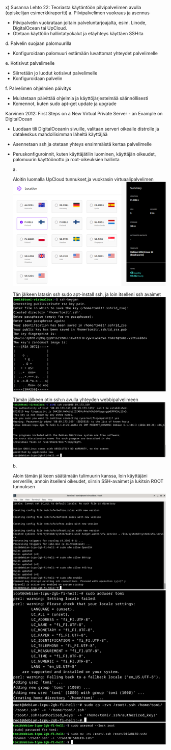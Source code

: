 x) 
Susanna Lehto 22: Teoriasta käytäntöön pilvipalvelimen avulla (opiskelijan esimerkkiraportti)
  a. Pilvipalvelimen vuokraus ja asennus
  - Pilvipalvelin vuokrataan joltain palveluntarjoajalta, esim. Linode, DigitalOcean tai UpCloud.
  - Otetaan käyttöön hallintatyökalut ja etäyhteys käyttäen SSH:ta
  
  d. Palvelin suojaan palomuurilla
  - Konfiguroidaan palomuuri estämään luvattomat yhteydet palvelimelle

  e. Kotisivut palvelimelle
  - Siirretään jo luodut kotisivut palvelimelle
  - Konfiguroidaan palvelin

  f. Palvelimen ohjelmien päivitys
  - Muistetaan päivittää ohjelmia ja käyttöjärjestelmää säännöllisesti
  - Komennot, kuten sudo apt-get update ja upgrade


Karvinen 2012: First Steps on a New Virtual Private Server - an Example on DigitalOcean    

- Luodaan tili DigitalOceanin sivuille, valitaan serveri oikealle distrolle ja datakeskus mahdollisimman läheltä käyttäjää
- Asennetaan ssh ja otetaan yhteys ensimmäistä kertaa palvelimelle
- Peruskonfiguroinnit, kuten käyttäjätilin luominen, käyttäjän oikeudet, palomuurin käyttöönotto ja root-oikeuksien hallinta

  a.

  Aloitin luomalla UpCloud tunnukset,ja vuokrasin virtuaalipalvelimen
  ![kuva](kuva1.png)

  Tän jälkeen latasin ssh sudo apt-install ssh, ja loin itselleni ssh avaimet
  ![kuva](kuva2.png)

  Tämän jälkeen otin ssh:n avulla yhteyden webbipalvelimeen
  ![kuva](kuva3.png)

  b.

  Aloin tämän jälkeen säätämään tulimuurin kanssa, loin käyttäjäni serverille, annoin itselleni oikeudet, siirsin SSH-avaimet ja lukitsin ROOT tunnuksen

  ![kuva](kuva4.png)
  ![kuva](kuva5.png)
  ![kuva](kuva6.png)
  ![kuva](kuva7.png)
